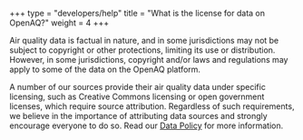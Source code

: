 +++
type = "developers/help"
title = "What is the license for data on OpenAQ?"
weight = 4
+++

Air quality data is factual in nature, and in some jurisdictions may not be subject to copyright or other protections, limiting its use or distribution. However, in some jurisdictions, copyright and/or laws and regulations may apply to some of the data on the OpenAQ platform.

A number of our sources provide their air quality data under specific licensing, such as Creative Commons licensing or open government licenses, which require source attribution. Regardless of such requirements, we believe in the importance of attributing data sources and strongly encourage everyone to do so. Read our [Data Policy](https://github.com/openaq/openaq-info/blob/master/DATA-POLICY.md) for more information.
